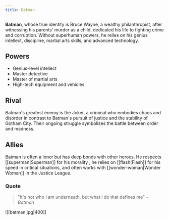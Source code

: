 ```yaml
---
title: Batman
---
```

**Batman**, whose true identity is Bruce Wayne, a wealthy philanthropist, after witnessing his parents' murder as a child, dedicated his life to fighting crime and corruption. Without superhuman powers, he relies on his genius intellect, discipline, martial arts skills, and advanced technology. 

## Powers
- Genius-level intellect
- Master detective
- Master of martial arts
- High-tech equipment and vehicles

## Rival
Batman's greatest enemy is the Joker, a criminal who embodies chaos and disorder in contrast to Batman's pursuit of justice and the stability of Gotham City. Their ongoing struggle symbolizes the battle between order and madness.

## Allies
Batman is often a loner but has deep bonds with other heroes. He respects [[superman|Superman]] for his morality , he relies on [[flash|Flash]] for his speed in critical situations, and often works with [[wonder-woman|Wonder Woman]] in the Justice League. 

### Quote
> "It's not who I am underneath, but what I do that defines me" - *Batman*


![[batman.jpg|400]]